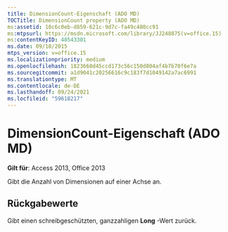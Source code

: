 ```yaml
---
title: DimensionCount-Eigenschaft (ADO MD)
TOCTitle: DimensionCount property (ADO MD)
ms:assetid: 10c6c0eb-d859-621c-9d7c-fa49c480cc91
ms:mtpsurl: https://msdn.microsoft.com/library/JJ248875(v=office.15)
ms:contentKeyID: 48543301
ms.date: 09/18/2015
mtps_version: v=office.15
ms.localizationpriority: medium
ms.openlocfilehash: 1823660d45ccd173c56c150d804af4b7b70f6e7a
ms.sourcegitcommit: a1d9041c20256616c9c183f7d1049142a7ac6991
ms.translationtype: MT
ms.contentlocale: de-DE
ms.lasthandoff: 09/24/2021
ms.locfileid: "59618217"
---
```

# <a name="dimensioncount-property-ado-md"></a>DimensionCount-Eigenschaft (ADO MD)


**Gilt für**: Access 2013, Office 2013

Gibt die Anzahl von Dimensionen auf einer Achse an.

## <a name="return-values"></a>Rückgabewerte

Gibt einen schreibgeschützten, ganzzahligen **Long** -Wert zurück.

